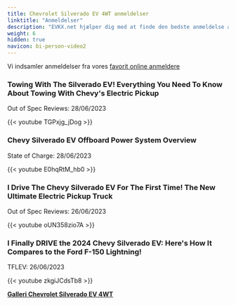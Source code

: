 ```yaml
---
title: Chevrolet Silverado EV 4WT anmeldelser
linktitle: "Anmeldelser"
description: "EVKX.net hjælper dig med at finde den bedste anmeldelse af denne model."
weight: 6
hidden: true
navicon: bi-person-video2
---
```

Vi indsamler anmeldelser fra vores [favorit online anmeldere](../../../../../guides/evreviewers/)

<div class="container text-center shadow p-2 pe-4 mb-5 bg-body-tertiary rounded border">
<h3>Towing With The Silverado EV! Everything You Need To Know About Towing With Chevy's Electric Pickup</h3>
<p>Out of Spec Reviews: 28/06/2023</p>

{{< youtube TGPxjg_jDog >}}

</div>
<div class="container text-center shadow p-2 pe-4 mb-5 bg-body-tertiary rounded border">
<h3>Chevy Silverado EV Offboard Power System Overview</h3>
<p>State of Charge: 28/06/2023</p>

{{< youtube E0hqRtM_hb0 >}}

</div>
<div class="container text-center shadow p-2 pe-4 mb-5 bg-body-tertiary rounded border">
<h3>I Drive The Chevy Silverado EV For The First Time! The New Ultimate Electric Pickup Truck</h3>
<p>Out of Spec Reviews: 26/06/2023</p>

{{< youtube oUN358zio7A >}}

</div>
<div class="container text-center shadow p-2 pe-4 mb-5 bg-body-tertiary rounded border">
<h3>I Finally DRIVE the 2024 Chevy Silverado EV: Here's How It Compares to the Ford F-150 Lightning!</h3>
<p>TFLEV: 26/06/2023</p>

{{< youtube zkgiJCdsTb8 >}}

</div>
<div class="mt-3 mb-3">
<a href="../gallery/" class="text-decoration-none text-black">
<strong><i class="bi-arrow-left"></i>Galleri  </strong>
</a>
<a href="../" class="text-decoration-none text-black float-end">
<strong>Chevrolet Silverado EV 4WT <i class="bi-arrow-right"></i></strong>
</a>
</div>
